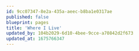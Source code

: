 ```yaml
---
id: 9cc07347-8e2a-435a-aeec-b8ba1e0317ae
published: false
blueprint: pages
title: 'Where I Live'
updated_by: 104b2029-6d10-4bee-9cce-a70842d2f673
updated_at: 1675766347
---
```

